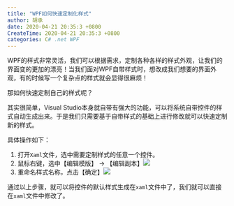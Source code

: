 ```yaml
---
title: "WPF如何快速定制化样式"
author: 胡承
date: 2020-04-21 20:35:3 +0800
CreateTime: 2020-04-21 20:35:3 +0800
categories: C# .net WPF
---
```


WPF的样式非常灵活，我们可以根据需求，定制各种各样的样式外观，让我们的界面变的更加的漂亮！当我们面对WPF自带样式时，想改成我们想要的界面外观，有的时候写一个复杂点的样式就会显得很麻烦！

<!-- more -->

那如何快速定制自己的样式呢？

其实很简单，Visual Studio本身就自带有强大的功能，可以将系统自带控件的样式自动生成出来。于是我们只需要基于自带样式的基础上进行修改就可以快速定制新的样式。

具体操作如下：

1. 打开`Xaml`文件，选中需要定制样式的任意一个控件。
1. 鼠标右键，选中【编辑模版】 -> 【编辑副本】![](https://i.loli.net/2020/04/18/AmQYSZ9d4pxNuO6.jpg)
1. 重命名样式名称，点击【确定】![](https://i.loli.net/2020/04/18/gedf2zcDHtY6y3L.jpg)


通过以上步骤，就可以将控件的默认样式生成在`xaml`文件中了，我们就可以直接在`xaml`文件中修改了。



